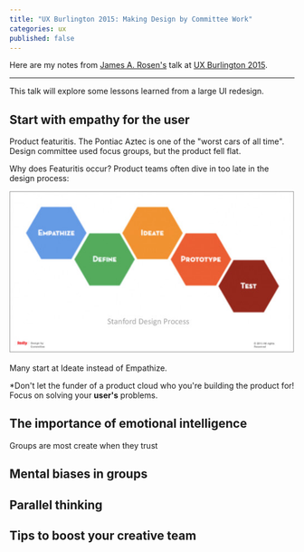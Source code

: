 ```yaml
---
title: "UX Burlington 2015: Making Design by Committee Work"
categories: ux
published: false
---
```


Here are my notes from [James A. Rosen's](https://twitter.com/jamesarosen) talk at [UX Burlington 2015](http://uxburlington.com/).

---

This talk will explore some lessons learned from a large UI redesign.

## Start with empathy for the user

Product featuritis. The Pontiac Aztec is one of the "worst cars of all time". Design committee used focus groups, but the product fell flat.

Why does Featuritis occur? Product teams often dive in too late in the design process:

<p class="text-center">
  <img class='image-medium' src="/images/posts/ux-burlington-2015-making-design-by-committee-work-stanford-design-process.png" alt="">
</p>

Many start at Ideate instead of Empathize.

*Don't let the funder of a product cloud who you're building the product for! Focus on solving your **user's** problems.

## The importance of emotional intelligence

Groups are most create when they trust 

## Mental biases in groups

## Parallel thinking

## Tips to boost your creative team
